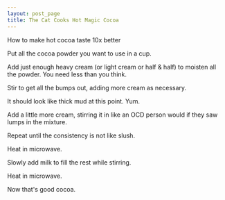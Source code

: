 ```yaml
---
layout: post_page
title: The Cat Cooks Hot Magic Cocoa
---
```


How to make hot cocoa taste 10x better



Put all the cocoa powder you want to use in a cup.

Add just enough heavy cream (or light cream or half & half) to moisten all the powder. You need less than you think.

Stir to get all the bumps out, adding more cream as necessary.

It should look like thick mud at this point. Yum.

Add a little more cream, stirring it in like an OCD person would if they saw lumps in the mixture.

Repeat until the consistency is not like slush.

Heat in microwave.

Slowly add milk to fill the rest while stirring.

Heat in microwave.

Now that's good cocoa.